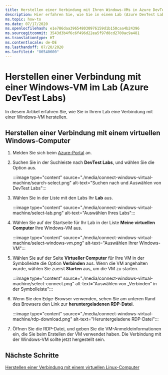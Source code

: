 ```yaml
---
title: Herstellen einer Verbindung mit Ihren Windows-VMs in Azure DevTest Labs
description: Hier erfahren Sie, wie Sie in einem Lab (Azure DevTest Labs) eine Verbindung mit Ihrer Windows-VM herstellen.
ms.topic: how-to
ms.date: 07/17/2020
ms.openlocfilehash: e1e786daa396548030976159d1b150caa4b24396
ms.sourcegitcommit: 3543d3b4f6c6f496d22ea5f97d8cd2700ac9a481
ms.translationtype: HT
ms.contentlocale: de-DE
ms.lasthandoff: 07/20/2020
ms.locfileid: "86540600"
---
```

# <a name="connect-to-a-windows-vm-in-your-lab-azure-devtest-labs"></a>Herstellen einer Verbindung mit einer Windows-VM im Lab (Azure DevTest Labs)
In diesem Artikel erfahren Sie, wie Sie in Ihrem Lab eine Verbindung mit einer Windows-VM herstellen. 

## <a name="connect-to-a-windows-vm"></a>Herstellen einer Verbindung mit einem virtuellen Windows-Computer
1. Melden Sie sich beim [Azure-Portal](https://portal.azure.com) an.
1. Suchen Sie in der Suchleiste nach **DevTest Labs**, und wählen Sie die Option aus. 

    :::image type="content" source="./media/connect-windows-virtual-machine/search-select.png" alt-text="Suchen nach und Auswählen von DevTest Labs":::    
1. Wählen Sie in der Liste mit den Labs Ihr **Lab** aus.

    :::image type="content" source="./media/connect-windows-virtual-machine/select-lab.png" alt-text="Auswählen Ihres Labs":::            
1. Wählen Sie auf der Startseite für Ihr Lab in der Liste **Meine virtuellen Computer** Ihre Windows-VM aus. 

    :::image type="content" source="./media/connect-windows-virtual-machine/select-windows-vm.png" alt-text="Auswählen Ihrer Windows-VM":::                
1. Wählen Sie auf der Seite **Virtueller Computer** für Ihre VM in der Symbolleiste die Option **Verbinden** aus. Wenn die VM angehalten wurde, wählen Sie zuerst **Starten** aus, um die VM zu starten.

    :::image type="content" source="./media/connect-windows-virtual-machine/select-connect.png" alt-text="Auswählen von „Verbinden“ in der Symbolleiste":::                    
1. Wenn Sie den Edge-Browser verwenden, sehen Sie am unteren Rand des Browsers den Link zur **heruntergeladenen RDP-Datei**. 

    :::image type="content" source="./media/connect-windows-virtual-machine/rdp-download.png" alt-text="Heruntergeladene RDP-Datei":::                        
1. Öffnen Sie die RDP-Datei, und geben Sie die VM-Anmeldeinformationen ein, die Sie beim Erstellen der VM verwendet haben. Die Verbindung mit der Windows-VM sollte jetzt hergestellt sein. 

## <a name="next-steps"></a>Nächste Schritte
[Herstellen einer Verbindung mit einem virtuellen Linux-Computer](connect-linux-virtual-machine.md)
